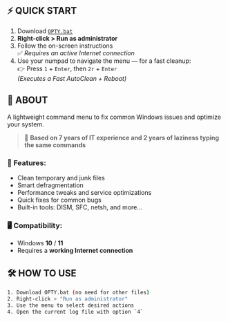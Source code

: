 ## ⚡ QUICK START

1. Download [`OPTY.bat`](https://github.com/YannD-Deltagon/OPTY/blob/master/OPTY.bat)
2. **Right-click > Run as administrator**
3. Follow the on-screen instructions  
✅ *Requires an active Internet connection*
4. Use your numpad to navigate the menu — for a fast cleanup:  
   👉 Press `1` + `Enter`, then `2r` + `Enter`  
   *(Executes a Fast AutoClean + Reboot)*


## 📌 ABOUT <!-- omit in toc -->

A lightweight command menu to fix common Windows issues and optimize your system.

> 🧠 **Based on 7 years of IT experience and 2 years of laziness typing the same commands**

### 🎯 Features:
- Clean temporary and junk files  
- Smart defragmentation  
- Performance tweaks and service optimizations  
- Quick fixes for common bugs  
- Built-in tools: DISM, SFC, netsh, and more...

### 🖥️ Compatibility:
- Windows **10** / **11**
- Requires a **working Internet connection**


## 🛠️ HOW TO USE

```bash
1. Download OPTY.bat (no need for other files)
2. Right-click > "Run as administrator"
3. Use the menu to select desired actions
4. Open the current log file with option `4`
```

